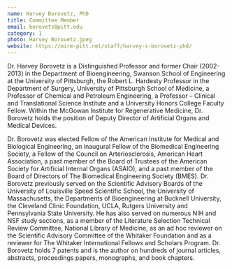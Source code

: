 ```yaml
---
name: Harvey Borovetz, PhD
title: Committee Member
email: borovetz@pitt.edu
category: 1
photo: Harvey Borovetz.jpeg
website: https://mirm-pitt.net/staff/harvey-s-borovetz-phd/
---
```

Dr. Harvey Borovetz is a Distinguished Professor and former Chair (2002-2013) in the Department of Bioengineering, Swanson School of Engineering at the University of Pittsburgh, the Robert L. Hardesty Professor in the Department of Surgery, University of Pittsburgh School of Medicine, a Professor of Chemical and Petroleum Engineering, a Professor – Clinical and Translational Science Institute and a University Honors College Faculty Fellow. Within the McGowan Institute for Regenerative Medicine, Dr. Borovetz holds the position of Deputy Director of Artificial Organs and Medical Devices.

Dr. Borovetz was elected Fellow of the American Institute for Medical and Biological Engineering, an inaugural Fellow of the Biomedical Engineering Society, a Fellow of the Council on Arteriosclerosis, American Heart Association, a past member of the Board of Trustees of the American Society for Artificial Internal Organs (ASAIO), and a past member of the Board of Directors of The Biomedical Engineering Society (BMES).  Dr. Borovetz previously served on the Scientific Advisory Boards of the University of Louisville Speed Scientific School, the University of Massachusetts, the Departments of Bioengineering at Bucknell University, the Cleveland Clinic Foundation, UCLA, Rutgers University and Pennsylvania State University.  He has also served on numerous NIH and NSF study sections, as a member of the Literature Selection Technical Review Committee, National Library of Medicine, as an ad hoc reviewer on the Scientific Advisory Committee of the Whitaker Foundation and as a reviewer for The Whitaker International Fellows and Scholars Program.  Dr. Borovetz holds 7 patents and is the author on hundreds of journal articles, abstracts, proceedings papers, monographs, and book chapters.